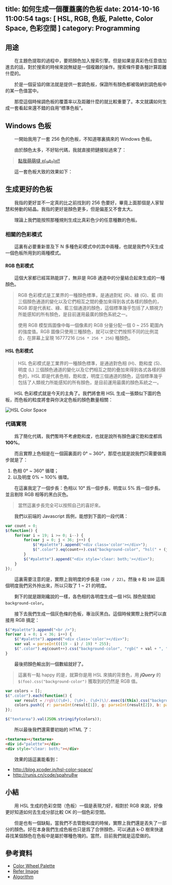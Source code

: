 title: 如何生成一個覆蓋廣的色板
date: 2014-10-16 11:00:54
tags: [ HSL, RGB, 色板, Palette, Color Space, 色彩空間 ]
category: Programming
---

## 用途

　　在主題色提取的過程中，要把顏色加入搜索引擎。但是如果是真彩色任意值加進去的話，對於搜索的時候來說無疑是一個複雜的操作。搜索條件要各種計算距離什麼的。

　　於是一個妥協的做法就是提供一套調色板，保證所有顏色都被吸納到調色板中的某一色值當中。

　　那麼這個時候調色板的覆蓋率以及距離什麼的就比較重要了。本文就講如何生成一套看起來還不錯的自用“標準色板”。

## Windows 色板

　　一開始我用了一套 256 色的色板，不知道哪裏搞來的 Windows 色板。

　　由於顏色太多，不好貼代碼，我就直接把鏈接貼過來了：

> [點我萌萌噠 ฅ(๑*д*๑)ฅ!!](https://github.com/XadillaX/thmclrx/blob/4a5bff429f25294af7111de800063ffd90cce1d8/src/common.cpp#L29)

　　這一套色板大致的效果如下：

<style>
#standard-256 {
    line-height: 10px;
    padding: 0;
    margin: 0;
}
#standard-256 span {
    width: 40px;
    height: 20px;
    display: inline-block;
}
</style>

<div class="well"><div id="standard-256"></div></div>

<script src="http://blog.xcoder.in/theme-color-slide/palette.js"></script>
<script>
$(function()
{
    for (var i = 0; i < palette.length; i++)
    {
        var block = "<span style=\"background: rgba(" +
            palette[i][0] + ", " + palette[i][1] + ", " +
            palette[i][2] + ", 1);\"></span>";
        $("#standard-256").append(block);
    }
});
</script>

## 生成更好的色板

　　我指的更好並不一定真的比之前找到的 256 色要好，畢竟上面那個是人家智慧和勞動的結晶。我指的更好是顏色更多，但是偏差又不會太大。

　　理論上我們能按照那種規則生成比真彩色少的任意種數的色板。

### 相關的色彩模式

　　這裏有必要重新普及下 N 多種色彩模式中的其中兩種，也就是我們今天生成一個色板所用到的兩種模式。

#### RGB 色彩模式

　　這個大家都已經耳熟能詳了，無非是 RGB 通道中的分量結合起來生成的一種顏色。

> RGB 色彩模式是工業界的一種顏色標準，是通過對紅 (R)、綠 (G)、藍 (B)三個顏色通道的變化以及它們相互之間的疊加來得到各式各樣的顏色的，RGB 即是代表紅、綠、藍三個通道的顏色，這個標準幾乎包括了人類視力所能感知的所有顏色，是目前運用最廣的顏色系統之一。
>
> 使用 RGB 模型爲圖像中每一個像素的 RGB 分量分配一個 0 ~ 255 範圍內的強度值。RGB 圖像只使用三種顏色，就可以使它們按照不同的比例混合，在屏幕上呈現 16777216 (`256 * 256 * 256`) 種顏色。

#### HSL 色彩模式

> HSL 色彩模式是工業界的一種顏色標準，是通過對色相 (H)、飽和度 (S)、明度 (L) 三個顏色通道的變化以及它們相互之間的疊加來得到各式各樣的顏色的，HSL 即是代表色相，飽和度，明度三個通道的顏色，這個標準幾乎包括了人類視力所能感知的所有顏色，是目前運用最廣的顏色系統之一。

　　HSL 色彩模式就是今天的主角了。我們將會用 HSL 生成一張類似下圖的色板，而色板的粒度將會與你決定色板的顏色數量相關：

![HSL Color Space](SqfinPalette-RealColorWheel-RGB-14inwide72dpi-1024x437.png)

### 代碼實現

　　爲了簡化代碼，我們暫時不考慮飽和度，也就是說所有顏色讓它飽和度都爲 **100%**。

　　而且實際上色相是在一個圓裏面的 0° ~ 360°，那麼也就是說我們只需要做兩步就是了：

1. 色相 0° ~ 360° 循環；
2. 以及明度 0% ~ 100% 循環。

　　在這裏我定了一個步長：色相以 10° 爲一個步長，明度以 5% 爲一個步長。並且剔除 RGB 相等的黑白灰色。

> 當然這裏步長完全可以按照自己的喜好來。

　　我們以前端的 Javascript 爲例，能想到下面的一段代碼：

```javascript
var count = 0;
$(function() {
    for(var i = 19; i >= 0; i--) {
        for(var j = 0; j < 36; j++) {
            $("#palette").append("<div class='color'></div>");
            $(".color").eq(count++).css("background-color", "hsl(" + (j * 10) + ", " + "100%, " + parseInt(((i + 1) / 21) * 100) + "%)");
        }
        $("#palette").append("<div style='clear: both;'></div>");
    }
});
```

　　這裏需要注意的是，實際上我明度的步長是 `(100 / 22)`。然後 `0` 和 `100` 這兩個明度我們另外拎出來，所以只取了 1 ~ 21 的明度。

　　剩下的就是跟剛纔說的一樣，各色相的各明度生成一個 HSL 顏色賦值給 `background-color`。

　　接下去我們生成一個灰色條的色板，專治灰黑白。這個時候實際上我們可以直接用 RGB 搞定：

```javascript
$("#palette").append("<br />");
for(var i = 0; i < 36; i++) {
    $("#palette").append("<div class='color'></div>");
    var val = parseInt(((19 - i) / 19) * 255);
    $(".color").eq(count++).css("background-color", "rgb(" + val + ", " + val + ", " + val + ")");
}
```

　　最後把顏色輸出到一個數組就好了。

> 這裏有一點 happy 的是，就算你是用 HSL 來搞的背景色，用 ***jQuery*** 的 `$(foo).css("background-color")` 獲取到的仍然是 RGB 值。

```javascript
var colors = [];
$(".color").each(function() {
    var result = /rgb\((\d+), (\d+), (\d+)\)/.exec($(this).css("background-color"));
    colors.push({ r: parseInt(result[1]), g: parseInt(result[2]), b: parseInt(result[3]) });
});

$("textarea").val(JSON.stringify(colors));
```

　　所以最後我們還需要初始的 HTML 了：

```html
<textarea></textarea>
<div id="palette"></div>
<div style="clear: both;"></div>
```

　　效果的話這裏能看到：

+ http://blog.xcoder.in/hsl-color-space/
+ http://runjs.cn/code/spahru8w

## 小結

　　用 HSL 生成的色彩空間（色板）一個是表現力好，相對於 RGB 來說，好像更好知道如何去生成分部比較 OK 的一個色彩空間。

　　但是也有一個缺點，當我們不去管飽和度的時候，實際上我們還是丟失了一部分的顏色。好在本身我們生成色板也只是爲了合併顏色，可以通過 k-D 樹來快速尋找某個顏色在色板中是屬於哪種色塊的。當然，目前我們就是這麼做的。

## 參考資料

+ [Color Wheel Palette](http://websafecolorcodes.com/colors-palette/color-wheel-palette/)
+ [Refer Image](http://www.waldronconstructionllc.com/wp-content/uploads/2012/03/SqfinPalette-RealColorWheel-RGB-14inwide72dpi-1024x437.png)
+ [Algorithm](http://codeforartists.com/samples/cfa-color-palette-hsl.php)


